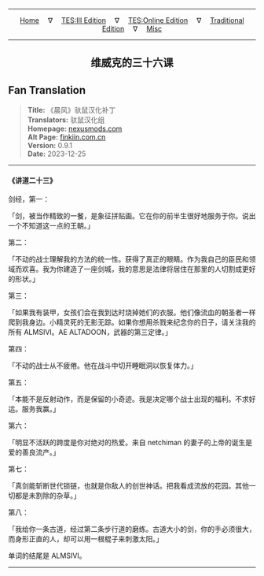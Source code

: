 
---

<!-- Jekyll Page Links -->

<center>
<a href="../../../../../index.html">Home</a>
&emsp;&nabla;&emsp;
<a href="../../../../index-tes3.html">TES:III Edition</a>
&emsp;&nabla;&emsp;
<a href="../../../../index-teso.html">TES:Online Edition</a>
&emsp;&nabla;&emsp;
<a href="../../../../index-traditional.html">Traditional Edition</a>
&emsp;&nabla;&emsp;
<a href="../../../../index-misc.html">Misc</a>
</center>

<!-- Markdown Body Below: -->

---

<center>
<h2><span style="font-family:SimSun">维威克的三十六课</span></h2>
</center>

## Fan Translation

> __Title:__ 《晨风》驮鼠汉化补丁\
> __Translators:__ ﻿驮鼠汉化组\
> __Homepage:__ [nexusmods.com][1]\
> __Alt Page:__ [finkiin.com.cn][2]\
> __Version:__ 0.9.1\
> __Date:__ 2023-12-25

[1]: https://www.nexusmods.com/morrowind/mods/53885
[2]: https://finkiin.com.cn/d/1153

---

#### 《讲道二十三》

剑经，第一：

「剑，被当作精致的一餐，是象征拼贴画。它在你的前半生很好地服务于你。说出一个不知道这一点的王朝。」

第二：

「不动的战士理解我的方法的统一性。获得了真正的眼睛。作为我自己的臣民和领域而欢喜。我为你建造了一座剑城，我的意思是法律将居住在那里的人切割成更好的形状。」

第三：

「如果我有装甲，女孩们会在我到达时烧掉她们的衣服。他们像流血的朝圣者一样爬到我身边。小精灵死的无影无踪。如果你想用杀戮来纪念你的日子，请关注我的所有 ALMSIVI。AE ALTADOON，武器的第三定律。」

第四：

「不动的战士从不疲倦。他在战斗中切开睡眠洞以恢复体力。」

第五：

「本能不是反射动作，而是保留的小奇迹。我是决定哪个战士出现的福利。不求好运。服务我赢。」

第六：

「明显不活跃的跨度是你对绝对的热爱。来自 netchiman 的妻子的上帝的诞生是爱的善良流产。」

第七：

「真剑能斩断世代锁链，也就是你敌人的创世神话。把我看成流放的花园。其他一切都是未割除的杂草。」

第八：

「我给你一条古道，经过第二条步行道的磨练。古道大小的剑，你的手必须很大，而身形正直的人，却可以用一根棍子来刺激太阳。」

单词的结尾是 ALMSIVI。

---
